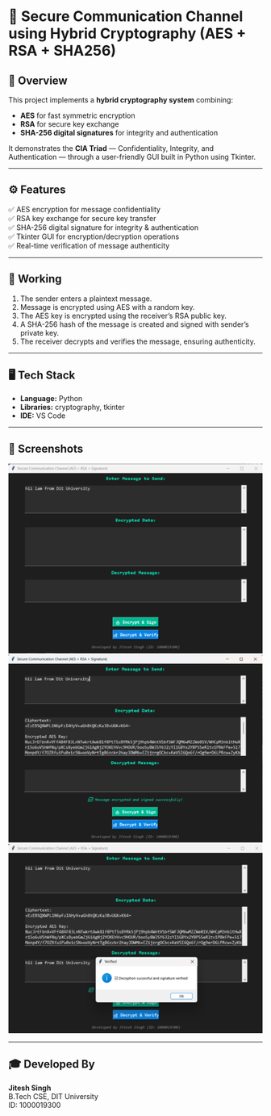 # 🔐 Secure Communication Channel using Hybrid Cryptography (AES + RSA + SHA256)

## 📘 Overview
This project implements a **hybrid cryptography system** combining:
- **AES** for fast symmetric encryption
- **RSA** for secure key exchange
- **SHA-256 digital signatures** for integrity and authentication

It demonstrates the **CIA Triad** — Confidentiality, Integrity, and Authentication — through a user-friendly GUI built in Python using Tkinter.

---

## ⚙️ Features
✅ AES encryption for message confidentiality  
✅ RSA key exchange for secure key transfer  
✅ SHA-256 digital signature for integrity & authentication  
✅ Tkinter GUI for encryption/decryption operations  
✅ Real-time verification of message authenticity

---

## 🧠 Working
1. The sender enters a plaintext message.  
2. Message is encrypted using AES with a random key.  
3. The AES key is encrypted using the receiver’s RSA public key.  
4. A SHA-256 hash of the message is created and signed with sender’s private key.  
5. The receiver decrypts and verifies the message, ensuring authenticity.

---

## 🖥️ Tech Stack
- **Language:** Python  
- **Libraries:** cryptography, tkinter  
- **IDE:** VS Code  

---

## 📸 Screenshots
![preiew](Screenshot/1st.png)
![preiew](Screenshot/2nd.png)
![preiew](Screenshot/3rd.png)


---

## 🎓 Developed By
**Jitesh Singh**  
B.Tech CSE, DIT University  
ID: 1000019300
